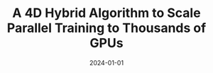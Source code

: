 ---
title: "A 4D Hybrid Algorithm to Scale Parallel Training to Thousands of GPUs"
collection: publications
permalink: /publication/2024-01-01-A-4D-Hybrid-Algorithm-to-Scale-Parallel-Training-to-Thousands-of-GPUs
date: 2024-01-01
venue: 'arXiv 2305.13525'
paperurl : 'https://arxiv.org/abs/2305.13525'
citation: ' Siddharth Singh,  Prajwal Singhania,  Aditya Ranjan,  Zack Sating,  Abhinav Bhatele, &quot;A 4D Hybrid Algorithm to Scale Parallel Training to Thousands of GPUs.&quot; arXiv 2305.13525, 2024.'
---